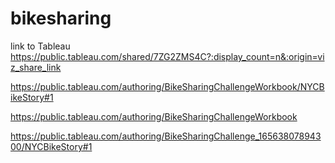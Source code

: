 # bikesharing

link to Tableau  https://public.tableau.com/shared/7ZG2ZMS4C?:display_count=n&:origin=viz_share_link

https://public.tableau.com/authoring/BikeSharingChallengeWorkbook/NYCBikeStory#1

https://public.tableau.com/authoring/BikeSharingChallengeWorkbook

https://public.tableau.com/authoring/BikeSharingChallenge_16563807894300/NYCBikeStory#1
